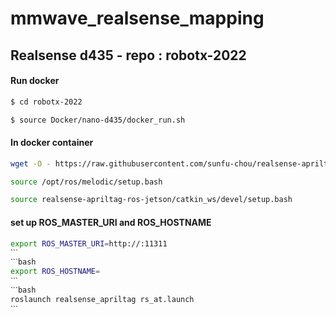 # mmwave_realsense_mapping
## Realsense d435 - repo : robotx-2022
#### Run docker 
```bash
$ cd robotx-2022
```
```bash
$ source Docker/nano-d435/docker_run.sh
```
#### In docker container 
```bash
wget -O - https://raw.githubusercontent.com/sunfu-chou/realsense-apriltag-ros-jetson/master/rs_at.bash | bash
```
```bash
source /opt/ros/melodic/setup.bash
```
```bash
source realsense-apriltag-ros-jetson/catkin_ws/devel/setup.bash
```
#### set up ROS_MASTER_URI and ROS_HOSTNAME
```bash
export ROS_MASTER_URI=http://:11311
ˋˋˋ
ˋˋˋbash
export ROS_HOSTNAME=
ˋˋˋ
ˋˋˋbash
roslaunch realsense_apriltag rs_at.launch
ˋˋˋ
